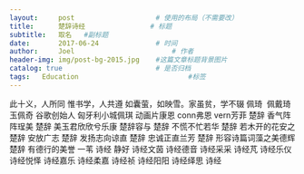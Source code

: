 ```yaml
---
layout:     post   				    # 使用的布局（不需要改）
title:      楚辞诗经 				# 标题 
subtitle:   取名   #副标题
date:       2017-06-24 				# 时间
author:     Joel 						# 作者
header-img: img/post-bg-2015.jpg 	#这篇文章标题背景图片
catalog: true 						# 是否归档
tags:	Education							#标签
---
```

此十义，人所同
惟书学，人共遵
如囊萤，如映雪。家虽贫，学不辍
佩琦  佩戴琦玉佩奇 谷歌创始人 匈牙利小城佩琪 动画片康恩 conn弗恩 vern芳菲 楚辞 香气阵阵珵美 楚辞 美玉君欣欣兮乐康 楚辞容与 楚辞 不慌不忙若华 楚辞 若木开的花安之 楚辞 安放广志 楚辞 发扬志向谅直 楚辞 忠诚正直兰芳 楚辞 形容诗篇词藻之美德辉 楚辞 有德行的美誉
一苇 诗经 静好 诗经文茵 诗经德音 诗经采采 诗经芃 诗经乐仪 诗经悦怿 诗经嘉乐 诗经柔嘉 诗经祯 诗经阳阳 诗经绎思 诗经